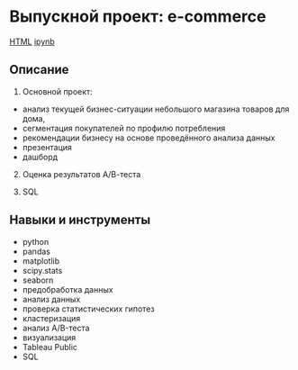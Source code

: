 # Выпускной проект: e-commerce
[HTML]( "html") [ipynb]( "ipynb") 
## Описание	
1. Основной проект: 
- анализ текущей бизнес-ситуации небольшого магазина товаров для дома, 
- сегментация покупателей по профилю потребления  
- рекомендации бизнесу на основе проведённого анализа данных 
- презентация 
- дашборд 

2. Оценка результатов А/В-теста 

3. SQL

## Навыки и инструменты
- python 
- pandas 
- matplotlib
- scipy.stats
- seaborn
- предобработка данных 
- анализ данных
- проверка статистических гипотез
- кластеризация
- анализ A/B-теста
- визуализация
- Tableau Public
- SQL
